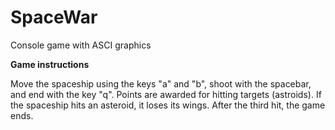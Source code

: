 # SpaceWar
Console game with ASCI graphics

**Game instructions**

Move the spaceship using the keys "a" and "b", shoot with the spacebar, and end with the key "q". Points are awarded for hitting targets (astroids). If the spaceship hits an asteroid, it loses its wings. After the third hit, the game ends.
